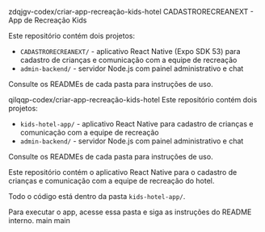  zdqjgv-codex/criar-app-recreação-kids-hotel
CADASTRORECREANEXT - App de Recreação Kids

Este repositório contém dois projetos:

- `CADASTRORECREANEXT/` - aplicativo React Native (Expo SDK 53) para cadastro de crianças e comunicação com a equipe de recreação
- `admin-backend/` - servidor Node.js com painel administrativo e chat

Consulte os READMEs de cada pasta para instruções de uso.

 qilqqp-codex/criar-app-recreação-kids-hotel
Este repositório contém dois projetos:

- `kids-hotel-app/` - aplicativo React Native para cadastro de crianças e comunicação com a equipe de recreação
- `admin-backend/` - servidor Node.js com painel administrativo e chat

Consulte os READMEs de cada pasta para instruções de uso.

Este repositório contém o aplicativo React Native para o cadastro de crianças e comunicação com a equipe de recreação do hotel.

Todo o código está dentro da pasta `kids-hotel-app/`.

Para executar o app, acesse essa pasta e siga as instruções do README interno.
 main
 main
